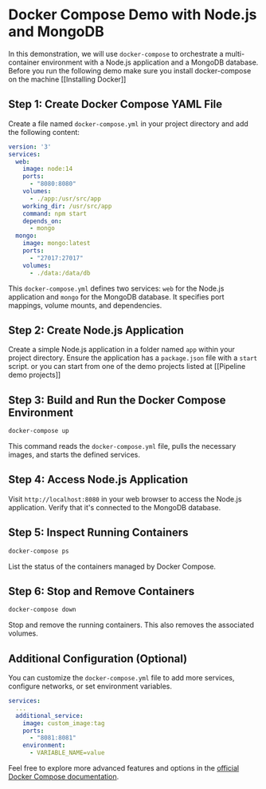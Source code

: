 # Docker Compose Demo with Node.js and MongoDB

In this demonstration, we will use `docker-compose` to orchestrate a multi-container environment with a Node.js application and a MongoDB database.
Before you run the following demo make sure you install docker-compose on the machine [[Installing Docker]]

## Step 1: Create Docker Compose YAML File

Create a file named `docker-compose.yml` in your project directory and add the following content:

```yaml
version: '3'
services:
  web:
    image: node:14
    ports:
      - "8080:8080"
    volumes:
      - ./app:/usr/src/app
    working_dir: /usr/src/app
    command: npm start
    depends_on:
      - mongo
  mongo:
    image: mongo:latest
    ports:
      - "27017:27017"
    volumes:
      - ./data:/data/db
```
This `docker-compose.yml` defines two services: `web` for the Node.js application and `mongo` for the MongoDB database. It specifies port mappings, volume mounts, and dependencies.

## Step 2: Create Node.js Application

Create a simple Node.js application in a folder named `app` within your project directory. Ensure the application has a `package.json` file with a `start` script. or you can start from one of the demo projects listed at [[Pipeline demo projects]]

## Step 3: Build and Run the Docker Compose Environment


```bash
docker-compose up
```

This command reads the `docker-compose.yml` file, pulls the necessary images, and starts the defined services.

## Step 4: Access Node.js Application

Visit `http://localhost:8080` in your web browser to access the Node.js application. Verify that it's connected to the MongoDB database.

## Step 5: Inspect Running Containers


```bash
docker-compose ps
```

List the status of the containers managed by Docker Compose.

## Step 6: Stop and Remove Containers

```bash
docker-compose down
```

Stop and remove the running containers. This also removes the associated volumes.

## Additional Configuration (Optional)

You can customize the `docker-compose.yml` file to add more services, configure networks, or set environment variables.

```yaml
services:
  ...
  additional_service:
    image: custom_image:tag
    ports:
      - "8081:8081"
    environment:
      - VARIABLE_NAME=value

```

Feel free to explore more advanced features and options in the [official Docker Compose documentation](https://docs.docker.com/compose/).